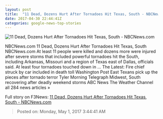 ```yaml
---
layout: post
title:  "11 Dead, Dozens Hurt After Tornadoes Hit Texas, South - NBCNews.com"
date: 2017-04-30 22:44:41Z
categories: google-news-top-stories
---
```


![11 Dead, Dozens Hurt After Tornadoes Hit Texas, South - NBCNews.com](https://media3.s-nbcnews.com/j/newscms/2017_17/1983051/img_0163_3643fc1733c58c670f55e9276ff58c36.nbcnews-fp-1200-800.jpg)

NBCNews.com 11 Dead, Dozens Hurt After Tornadoes Hit Texas, South NBCNews.com At least 11 people were killed and dozens more were injured after severe storms that included powerful tornadoes hit the South, including Arkansas, Missouri and a region of Texas east of Dallas, officials said. At least four tornadoes touched down in ... The Latest: Fire chief struck by car included in death toll Washington Post East Texans pick up the pieces after tornado terror Tyler Morning Telegraph Midwest, South recovering after deadly weekend storms ABC News The Weather Channel all 284 news articles »


Full story on F3News: [11 Dead, Dozens Hurt After Tornadoes Hit Texas, South - NBCNews.com](http://www.f3nws.com/n/N4mpCD)

> Posted on: Monday, May 1, 2017 3:44:41 AM
